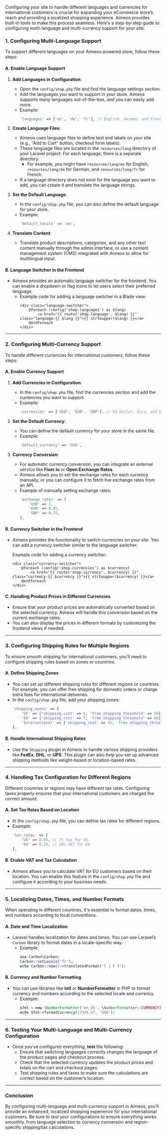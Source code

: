 Configuring your site to handle different languages and currencies for international customers is crucial for expanding your eCommerce store’s reach and providing a localized shopping experience. Aimeos provides built-in tools to make this process seamless. Here's a step-by-step guide to configuring multi-language and multi-currency support for your site:

### **1. Configuring Multi-Language Support**

To support different languages on your Aimeos-powered store, follow these steps:

#### **A. Enable Language Support**

1. **Add Languages in Configuration**:
   - Open the `config/shop.php` file and find the language settings section.
   - Add the languages you want to support in your store. Aimeos supports many languages out-of-the-box, and you can easily add more.
   - Example:
     ```php
     'languages' => ['en', 'de', 'fr'], // English, German, and French
     ```

2. **Create Language Files**:
   - Aimeos uses language files to define text and labels on your site (e.g., “Add to Cart” button, checkout form labels).
   - These language files are located in the `resources/lang` directory of your Laravel project. For each language, there is a separate directory.
     - For example, you might have `resources/lang/en` for English, `resources/lang/de` for German, and `resources/lang/fr` for French.
   - If a language directory does not exist for the language you want to add, you can create it and translate the language strings.
   
3. **Set the Default Language**:
   - In the `config/shop.php` file, you can also define the default language for your store.
   - Example:
     ```php
     'default_locale' => 'en',
     ```

4. **Translate Content**:
   - Translate product descriptions, categories, and any other text content manually through the admin interface, or use a content management system (CMS) integrated with Aimeos to allow for multilingual input.

#### **B. Language Switcher in the Frontend**
- Aimeos provides an automatic language switcher for the frontend. You can enable a dropdown or flag icons to let users select their preferred language.
  - Example code for adding a language switcher in a Blade view:
    ```blade
    <div class="language-switcher">
        @foreach (config('shop.languages') as $lang)
            <a href="{{ route('shop.language', $lang) }}" class="language-{{ $lang }}">{{ strtoupper($lang) }}</a>
        @endforeach
    </div>
    ```

---

### **2. Configuring Multi-Currency Support**

To handle different currencies for international customers, follow these steps:

#### **A. Enable Currency Support**

1. **Add Currencies in Configuration**:
   - In the `config/shop.php` file, find the currencies section and add the currencies you want to support.
   - Example:
     ```php
     'currencies' => ['USD', 'EUR', 'GBP'], // US Dollar, Euro, and British Pound
     ```

2. **Set the Default Currency**:
   - You can define the default currency for your store in the same file.
   - Example:
     ```php
     'default_currency' => 'USD',
     ```

3. **Currency Conversion**:
   - For automatic currency conversion, you can integrate an external service like **Fixer.io** or **Open Exchange Rates**. 
   - Aimeos allows you to set the exchange rates for each currency manually, or you can configure it to fetch live exchange rates from an API.
   - Example of manually setting exchange rates:
     ```php
     'exchange_rates' => [
         'USD' => 1,
         'EUR' => 0.85,
         'GBP' => 0.75,
     ],
     ```

#### **B. Currency Switcher in the Frontend**
- Aimeos provides the functionality to switch currencies on your site. You can add a currency switcher similar to the language switcher.

  Example code for adding a currency switcher:
  ```blade
  <div class="currency-switcher">
      @foreach (config('shop.currencies') as $currency)
          <a href="{{ route('shop.currency', $currency) }}" class="currency-{{ $currency }}">{{ strtoupper($currency) }}</a>
      @endforeach
  </div>
  ```

#### **C. Handling Product Prices in Different Currencies**
- Ensure that your product prices are automatically converted based on the selected currency. Aimeos will handle this conversion based on the current exchange rates.
- You can also display the prices in different formats by customizing the frontend views if needed.

---

### **3. Configuring Shipping Rules for Multiple Regions**

To ensure smooth shipping for international customers, you’ll need to configure shipping rules based on zones or countries.

#### **A. Define Shipping Zones**
- You can set up different shipping rules for different regions or countries. For example, you can offer free shipping for domestic orders or charge extra fees for international deliveries.
- In the `config/shop.php` file, add your shipping zones:
  ```php
  'shipping_zones' => [
      'US' => ['shipping_cost' => 5, 'free_shipping_threshold' => 50],
      'EU' => ['shipping_cost' => 7, 'free_shipping_threshold' => 60],
      'International' => ['shipping_cost' => 15, 'free_shipping_threshold' => 100],
  ],
  ```

#### **B. Handle International Shipping Rates**
- Use the `Shipping` plugin in Aimeos to handle various shipping providers like **FedEx**, **DHL**, or **UPS**. This plugin can also help you set up advanced shipping methods like weight-based or location-based rates.

---

### **4. Handling Tax Configuration for Different Regions**

Different countries or regions may have different tax rates. Configuring taxes properly ensures that your international customers are charged the correct amount.

#### **A. Set Tax Rates Based on Location**
- In the `config/shop.php` file, you can define tax rates for different regions.
- Example:
  ```php
  'tax_rates' => [
      'US' => 0.07, // 7% tax for US
      'EU' => 0.20, // 20% VAT for EU
  ],
  ```

#### **B. Enable VAT and Tax Calculation**
- Aimeos allows you to calculate VAT for EU customers based on their location. You can enable this feature in the `config/shop.php` file and configure it according to your business needs.

---

### **5. Localizing Dates, Times, and Number Formats**

When operating in different countries, it's essential to format dates, times, and numbers according to local conventions.

#### **A. Date and Time Localization**
- Laravel handles localization for dates and times. You can use Laravel’s `Carbon` library to format dates in a locale-specific way.
  - Example:
    ```php
    use Carbon\Carbon;
    Carbon::setLocale('fr');
    echo Carbon::now()->translatedFormat('l j F Y');
    ```

#### **B. Currency and Number Formatting**
- You can use libraries like **Intl** or **NumberFormatter** in PHP to format currency and numbers according to the selected locale and currency.
  - Example:
    ```php
    $fmt = new \NumberFormatter('en_US', \NumberFormatter::CURRENCY);
    echo $fmt->formatCurrency(12345.67, 'USD');
    ```

---

### **6. Testing Your Multi-Language and Multi-Currency Configuration**

- Once you've configured everything, **test** the following:
  - Ensure that switching languages correctly changes the language of the product pages and checkout process.
  - Check that the selected currency updates the product prices and totals on the cart and checkout pages.
  - Test shipping rules and taxes to make sure the calculations are correct based on the customer’s location.

---

### **Conclusion**

By configuring multi-language and multi-currency support in Aimeos, you’ll provide an enhanced, localized shopping experience for your international customers. Be sure to test your configurations to ensure everything works smoothly, from language selection to currency conversion and region-specific shipping/tax calculations.